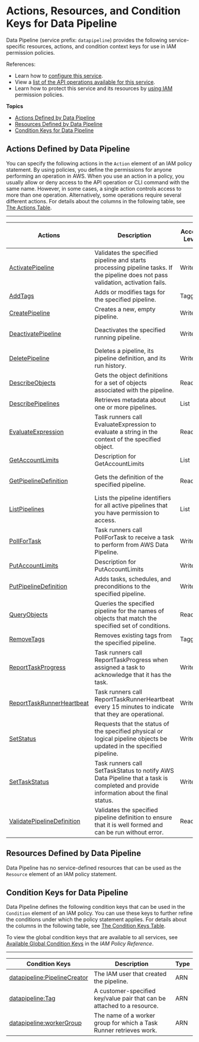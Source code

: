 # Actions, Resources, and Condition Keys for Data Pipeline<a name="list_datapipeline"></a>

Data Pipeline \(service prefix: `datapipeline`\) provides the following service\-specific resources, actions, and condition context keys for use in IAM permission policies\.

References:
+ Learn how to [configure this service](https://docs.aws.amazon.com/datapipeline/latest/DeveloperGuide/)\.
+ View a [list of the API operations available for this service](https://docs.aws.amazon.com/datapipeline/latest/APIReference/)\.
+ Learn how to protect this service and its resources by [using IAM](https://docs.aws.amazon.com/datapipeline/latest/DeveloperGuide/dp-control-access.html) permission policies\.

**Topics**
+ [Actions Defined by Data Pipeline](#datapipeline-actions-as-permissions)
+ [Resources Defined by Data Pipeline](#datapipeline-resources-for-iam-policies)
+ [Condition Keys for Data Pipeline](#datapipeline-policy-keys)

## Actions Defined by Data Pipeline<a name="datapipeline-actions-as-permissions"></a>

You can specify the following actions in the `Action` element of an IAM policy statement\. By using policies, you define the permissions for anyone performing an operation in AWS\. When you use an action in a policy, you usually allow or deny access to the API operation or CLI command with the same name\. However, in some cases, a single action controls access to more than one operation\. Alternatively, some operations require several different actions\. For details about the columns in the following table, see [The Actions Table](reference_policies_actions-resources-contextkeys.md#actions_table)\.


****  

| Actions | Description | Access Level | Resource Types \(\*required\) | Condition Keys | Dependent Actions | 
| --- | --- | --- | --- | --- | --- | 
|   [ ActivatePipeline ](https://docs.aws.amazon.com/datapipeline/latest/APIReference/API_ActivatePipeline.html)  | Validates the specified pipeline and starts processing pipeline tasks\. If the pipeline does not pass validation, activation fails\. | Write |  |   [ datapipeline:PipelineCreator ](#datapipeline-datapipeline_PipelineCreator)   [ datapipeline:Tag ](#datapipeline-datapipeline_Tag)   [ datapipeline:workerGroup ](#datapipeline-datapipeline_workerGroup)   |  | 
|   [ AddTags ](https://docs.aws.amazon.com/datapipeline/latest/APIReference/API_AddTags.html)  | Adds or modifies tags for the specified pipeline\. | Tagging |  |   [ datapipeline:PipelineCreator ](#datapipeline-datapipeline_PipelineCreator)   [ datapipeline:Tag ](#datapipeline-datapipeline_Tag)   |  | 
|   [ CreatePipeline ](https://docs.aws.amazon.com/datapipeline/latest/APIReference/API_CreatePipeline.html)  | Creates a new, empty pipeline\. | Write |  |   [ datapipeline:Tag ](#datapipeline-datapipeline_Tag)   |  | 
|   [ DeactivatePipeline ](https://docs.aws.amazon.com/datapipeline/latest/APIReference/API_DeactivatePipeline.html)  | Deactivates the specified running pipeline\. | Write |  |   [ datapipeline:PipelineCreator ](#datapipeline-datapipeline_PipelineCreator)   [ datapipeline:Tag ](#datapipeline-datapipeline_Tag)   [ datapipeline:workerGroup ](#datapipeline-datapipeline_workerGroup)   |  | 
|   [ DeletePipeline ](https://docs.aws.amazon.com/datapipeline/latest/APIReference/API_DeletePipeline.html)  | Deletes a pipeline, its pipeline definition, and its run history\. | Write |  |   [ datapipeline:PipelineCreator ](#datapipeline-datapipeline_PipelineCreator)   [ datapipeline:Tag ](#datapipeline-datapipeline_Tag)   |  | 
|   [ DescribeObjects ](https://docs.aws.amazon.com/datapipeline/latest/APIReference/API_DescribeObjects.html)  | Gets the object definitions for a set of objects associated with the pipeline\. | Read |  |   [ datapipeline:PipelineCreator ](#datapipeline-datapipeline_PipelineCreator)   [ datapipeline:Tag ](#datapipeline-datapipeline_Tag)   |  | 
|   [ DescribePipelines ](https://docs.aws.amazon.com/datapipeline/latest/APIReference/API_DescribePipelines.html)  | Retrieves metadata about one or more pipelines\. | List |  |   [ datapipeline:PipelineCreator ](#datapipeline-datapipeline_PipelineCreator)   [ datapipeline:Tag ](#datapipeline-datapipeline_Tag)   |  | 
|   [ EvaluateExpression ](https://docs.aws.amazon.com/datapipeline/latest/APIReference/API_EvaluateExpression.html)  | Task runners call EvaluateExpression to evaluate a string in the context of the specified object\. | Read |  |   [ datapipeline:PipelineCreator ](#datapipeline-datapipeline_PipelineCreator)   [ datapipeline:Tag ](#datapipeline-datapipeline_Tag)   |  | 
|   [ GetAccountLimits ](https://docs.aws.amazon.com/datapipeline/latest/APIReference/API_GetAccountLimits.html)  | Description for GetAccountLimits | List |  |  |  | 
|   [ GetPipelineDefinition ](https://docs.aws.amazon.com/datapipeline/latest/APIReference/API_GetPipelineDefinition.html)  | Gets the definition of the specified pipeline\. | Read |  |   [ datapipeline:PipelineCreator ](#datapipeline-datapipeline_PipelineCreator)   [ datapipeline:Tag ](#datapipeline-datapipeline_Tag)   [ datapipeline:workerGroup ](#datapipeline-datapipeline_workerGroup)   |  | 
|   [ ListPipelines ](https://docs.aws.amazon.com/datapipeline/latest/APIReference/API_ListPipelines.html)  | Lists the pipeline identifiers for all active pipelines that you have permission to access\. | List |  |  |  | 
|   [ PollForTask ](https://docs.aws.amazon.com/datapipeline/latest/APIReference/API_PollForTask.html)  | Task runners call PollForTask to receive a task to perform from AWS Data Pipeline\. | Write |  |   [ datapipeline:workerGroup ](#datapipeline-datapipeline_workerGroup)   |  | 
|   [ PutAccountLimits ](https://docs.aws.amazon.com/datapipeline/latest/APIReference/API_PutAccountLimits.html)  | Description for PutAccountLimits | Write |  |  |  | 
|   [ PutPipelineDefinition ](https://docs.aws.amazon.com/datapipeline/latest/APIReference/API_PutPipelineDefinition.html)  | Adds tasks, schedules, and preconditions to the specified pipeline\. | Write |  |   [ datapipeline:PipelineCreator ](#datapipeline-datapipeline_PipelineCreator)   [ datapipeline:Tag ](#datapipeline-datapipeline_Tag)   [ datapipeline:workerGroup ](#datapipeline-datapipeline_workerGroup)   |  | 
|   [ QueryObjects ](https://docs.aws.amazon.com/datapipeline/latest/APIReference/API_QueryObjects.html)  | Queries the specified pipeline for the names of objects that match the specified set of conditions\. | Read |  |   [ datapipeline:PipelineCreator ](#datapipeline-datapipeline_PipelineCreator)   [ datapipeline:Tag ](#datapipeline-datapipeline_Tag)   |  | 
|   [ RemoveTags ](https://docs.aws.amazon.com/datapipeline/latest/APIReference/API_RemoveTags.html)  | Removes existing tags from the specified pipeline\. | Tagging |  |   [ datapipeline:PipelineCreator ](#datapipeline-datapipeline_PipelineCreator)   [ datapipeline:Tag ](#datapipeline-datapipeline_Tag)   |  | 
|   [ ReportTaskProgress ](https://docs.aws.amazon.com/datapipeline/latest/APIReference/API_ReportTaskProgress.html)  | Task runners call ReportTaskProgress when assigned a task to acknowledge that it has the task\. | Write |  |  |  | 
|   [ ReportTaskRunnerHeartbeat ](https://docs.aws.amazon.com/datapipeline/latest/APIReference/API_ReportTaskRunnerHeartbeat.html)  | Task runners call ReportTaskRunnerHeartbeat every 15 minutes to indicate that they are operational\. | Write |  |  |  | 
|   [ SetStatus ](https://docs.aws.amazon.com/datapipeline/latest/APIReference/API_SetStatus.html)  | Requests that the status of the specified physical or logical pipeline objects be updated in the specified pipeline\. | Write |  |   [ datapipeline:PipelineCreator ](#datapipeline-datapipeline_PipelineCreator)   [ datapipeline:Tag ](#datapipeline-datapipeline_Tag)   |  | 
|   [ SetTaskStatus ](https://docs.aws.amazon.com/datapipeline/latest/APIReference/API_SetTaskStatus.html)  | Task runners call SetTaskStatus to notify AWS Data Pipeline that a task is completed and provide information about the final status\. | Write |  |  |  | 
|   [ ValidatePipelineDefinition ](https://docs.aws.amazon.com/datapipeline/latest/APIReference/API_ValidatePipelineDefinition.html)  | Validates the specified pipeline definition to ensure that it is well formed and can be run without error\. | Read |  |   [ datapipeline:PipelineCreator ](#datapipeline-datapipeline_PipelineCreator)   [ datapipeline:Tag ](#datapipeline-datapipeline_Tag)   [ datapipeline:workerGroup ](#datapipeline-datapipeline_workerGroup)   |  | 

## Resources Defined by Data Pipeline<a name="datapipeline-resources-for-iam-policies"></a>

Data Pipeline has no service\-defined resources that can be used as the `Resource` element of an IAM policy statement\.

## Condition Keys for Data Pipeline<a name="datapipeline-policy-keys"></a>

Data Pipeline defines the following condition keys that can be used in the `Condition` element of an IAM policy\. You can use these keys to further refine the conditions under which the policy statement applies\. For details about the columns in the following table, see [The Condition Keys Table](reference_policies_actions-resources-contextkeys.md#context_keys_table)\.

To view the global condition keys that are available to all services, see [Available Global Condition Keys](reference_policies_condition-keys.html#AvailableKeys) in the *IAM Policy Reference*\.


****  

| Condition Keys | Description | Type | 
| --- | --- | --- | 
|   [ datapipeline:PipelineCreator ](https://docs.aws.amazon.com/datapipeline/latest/DeveloperGuide/dp-example-tag-policies.html#ex3)  | The IAM user that created the pipeline\. | ARN | 
|   [ datapipeline:Tag ](https://docs.aws.amazon.com/datapipeline/latest/DeveloperGuide/dp-iam-resourcebased-access.html#dp-control-access-tags)  | A customer\-specified key/value pair that can be attached to a resource\. | ARN | 
|   [ datapipeline:workerGroup ](https://docs.aws.amazon.com/datapipeline/latest/DeveloperGuide/dp-iam-resourcebased-access.html#dp-control-access-workergroup)  | The name of a worker group for which a Task Runner retrieves work\. | ARN | 